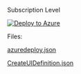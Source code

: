 Subscription Level

[![Deploy to Azure](https://aka.ms/deploytoazurebutton)](https://portal.azure.com/#create/Microsoft.Template/uri/CustomDeploymentBlade/uri/https%3A%2F%2Fraw.githubusercontent.com%2Fdmossberg%2Fazure-activation%2Fmain%2Fazuredeploy.json/createUIDefinitionUri/https%3A%2F%2Fraw.githubusercontent.com%2Fdmossberg%2Fazure-activation%2Fmain%2FCreateUIDefinition.json)

Files:

[azuredeploy.json](https://raw.githubusercontent.com/dmossberg/azure-activation/main/azuredeploy.json)

[CreateUIDefinition.json](https://raw.githubusercontent.com/dmossberg/azure-activation/main/CreateUIDefinition.json)
